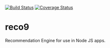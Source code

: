 [![Build Status](https://travis-ci.org/pelling/reco9.svg?branch=master)](https://travis-ci.org/pelling/reco9)
[![Coverage Status](https://coveralls.io/repos/github/pelling/reco9/badge.svg?branch=master)](https://coveralls.io/github/pelling/reco9?branch=master)
# reco9
Recommendation Engine for use in Node JS apps.
